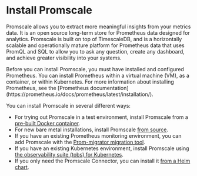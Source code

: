 # Install Promscale
Promscale allows you to extract more meaningful insights from your metrics data.
It is an open source long-term store for Prometheus data designed for analytics.
Promscale is built on top of TimescaleDB, and is a horizontally scalable and
operationally mature platform for Prometheus data that uses PromQL and SQL to
allow you to ask any question, create any dashboard, and achieve greater
visibility into your systems.

<highlight type="important">
Before you can install Promscale, you must have installed and configured
Prometheus. You can install Prometheus within a virtual machine (VM), as a
container, or within Kubernetes. For more information about installing
Prometheus, see the
[Prometheus documentation](https://prometheus.io/docs/prometheus/latest/installation/).
</highlight>

You can install Promscale in several different ways:

*   For trying out Promscale in a test environment, install Promscale from a
    [pre-built Docker container][promscale-install-docker].
*   For new bare metal installations, install Promscale
    [from source][promscale-install-source].
*   If you have an existing Prometheus monitoring environment, you can add
    Promscale with the
    [Prom-migrator migration tool][promscale-install-prommigrator].
*   If you have an existing Kubernetes environment, install Promscale using
    [the observability suite (tobs) for Kubernetes][promscale-install-tobs].
*   If you only need the Promscale Connector, you can install it
    [from a Helm chart][promscale-connector-install-helm].


[promscale-install-prommigrator]: promscale/installation/prom-migrator/
[promscale-install-docker]: promscale/installation/docker/
[promscale-install-source]: promscale/installation/source/
[promscale-install-tobs]: promscale/installation/tobs/
[promscale-connector-install-helm]: promscale/installation/helm/
